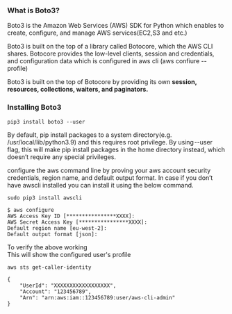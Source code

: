 ### What is Boto3?

Boto3 is the Amazon Web Services (AWS) SDK for Python which enables to create, configure, and manage AWS services(EC2,S3 and etc.)

Boto3 is built on the top of a library called Botocore, which the AWS CLI shares. Botocore provides the low-level clients, session and credentials, and configuration data which is configured in aws cli (aws confiure --profile)</br>

Boto3 is built on the top of Botocore by providing its own <b>session, resources, collections, waiters, and paginators.</b>

### Installing Boto3

```
pip3 install boto3 --user
```
By default, pip install packages to a system directory(e.g. /usr/local/lib/python3.9) and this requires root privilege. By using --user flag, this will make pip install packages in the home directory instead, which doesn’t require any special privileges.

configure the aws command line by proving your aws account security credentials, region name, and default output format. In case if you don’t have awscli installed you can install it using the below command.

```
sudo pip3 install awscli
```
```
$ aws configure
AWS Access Key ID [****************XXXX]:
AWS Secret Access Key [****************XXXX]:
Default region name [eu-west-2]:
Default output format [json]:
```
To verify the above working</br>
This will show the configured user's profile
```
aws sts get-caller-identity

{
    "UserId": "XXXXXXXXXXXXXXXXXX",
    "Account": "123456789",
    "Arn": "arn:aws:iam::123456789:user/aws-cli-admin"
}
```


